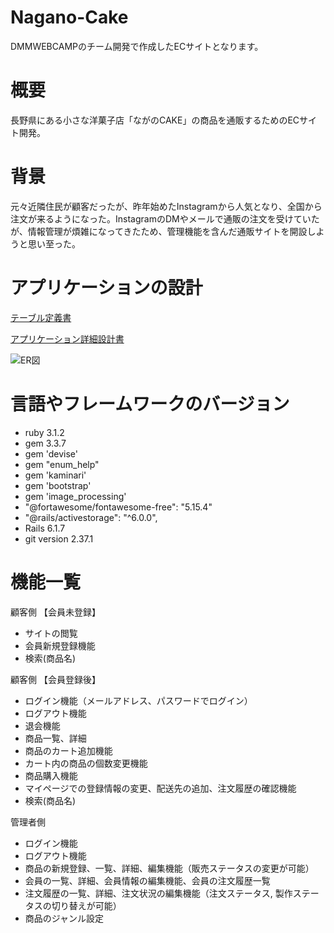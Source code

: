 # Nagano-Cake

DMMWEBCAMPのチーム開発で作成したECサイトとなります。

# 概要
長野県にある小さな洋菓子店「ながのCAKE」の商品を通販するためのECサイト開発。

# 背景
元々近隣住民が顧客だったが、昨年始めたInstagramから人気となり、全国から注文が来るようになった。InstagramのDMやメールで通販の注文を受けていたが、情報管理が煩雑になってきたため、管理機能を含んだ通販サイトを開設しようと思い至った。

# アプリケーションの設計

[テーブル定義書](https://docs.google.com/spreadsheets/d/1RdQe6fIJm60TtGCa-ixzf1_GI87OnUiiLSUhLqXl4Z0/edit#gid=1373217982)

[アプリケーション詳細設計書](https://docs.google.com/spreadsheets/d/14O65CT9Sn7ogGSK-HlNqdlj0NbyILfxa8sOldZaXLjo/edit#gid=549108681)

![ER図](https://user-images.githubusercontent.com/106585979/191876287-155c5593-7e2a-47d5-b35d-6a232cb65576.png)


# 言語やフレームワークのバージョン
* ruby 3.1.2
* gem  3.3.7
* gem 'devise'
* gem "enum_help"
* gem 'kaminari'
* gem 'bootstrap'
* gem 'image_processing'
* "@fortawesome/fontawesome-free": "5.15.4"
* "@rails/activestorage": "^6.0.0",
* Rails 6.1.7
* git version 2.37.1

# 機能一覧

 顧客側
【会員未登録】

* サイトの閲覧
* 会員新規登録機能
* 検索(商品名)

顧客側
【会員登録後】

* ログイン機能（メールアドレス、パスワードでログイン）
* ログアウト機能
* 退会機能
* 商品一覧、詳細
* 商品のカート追加機能
* カート内の商品の個数変更機能
* 商品購入機能
* マイページでの登録情報の変更、配送先の追加、注文履歴の確認機能
* 検索(商品名)

管理者側
* ログイン機能
* ログアウト機能
* 商品の新規登録、一覧、詳細、編集機能（販売ステータスの変更が可能）
* 会員の一覧、詳細、会員情報の編集機能、会員の注文履歴一覧
* 注文履歴の一覧、詳細、注文状況の編集機能（注文ステータス, 製作ステータスの切り替えが可能）
* 商品のジャンル設定
